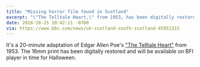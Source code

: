 ```yaml
---
title: "Missing horror film found in Scotland"
excerpt: "\"The Telltale Heart,\" from 1953, has been digitally restored and will be available on BFI player in time for Halloween."
date: 2018-10-25 10:42:11 -0700
via: https://www.bbc.com/news/uk-scotland-south-scotland-45951333
---
```


It's a 20-minute adaptation of Edgar Allen Poe's ["The Telltale Heart"](https://www.bbc.com/news/uk-scotland-south-scotland-45951333) from 1953. The 16mm print has been digitally restored and will be available on BFI player in time for Halloween.
